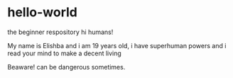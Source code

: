 # hello-world
the beginner respository
hi humans!

My name is Elishba and i am 19 years old, i have superhuman powers and i read your mind to make a decent living

Beaware! can be dangerous sometimes.

